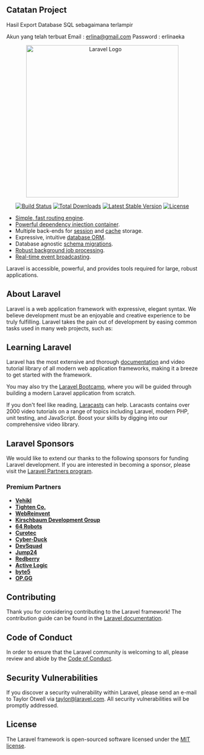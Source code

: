 ## Catatan Project

Hasil Export Database SQL sebagaimana terlampir

Akun yang telah terbuat
Email : erlina@gmail.com
Password : erlinaeka

<p align="center"><a href="https://laravel.com" target="_blank"><img src="https://raw.githubusercontent.com/laravel/art/master/logo-lockup/5%20SVG/2%20CMYK/1%20Full%20Color/laravel-logolockup-cmyk-red.svg" width="400" alt="Laravel Logo"></a></p>

<p align="center">
<a href="https://github.com/laravel/framework/actions"><img src="https://github.com/laravel/framework/workflows/tests/badge.svg" alt="Build Status"></a>
<a href="https://packagist.org/packages/laravel/framework"><img src="https://img.shields.io/packagist/dt/laravel/framework" alt="Total Downloads"></a>
<a href="https://packagist.org/packages/laravel/framework"><img src="https://img.shields.io/packagist/v/laravel/framework" alt="Latest Stable Version"></a>
<a href="https://packagist.org/packages/laravel/framework"><img src="https://img.shields.io/packagist/l/laravel/framework" alt="License"></a>
</p>

-   [Simple, fast routing engine](https://laravel.com/docs/routing).
-   [Powerful dependency injection container](https://laravel.com/docs/container).
-   Multiple back-ends for [session](https://laravel.com/docs/session) and [cache](https://laravel.com/docs/cache) storage.
-   Expressive, intuitive [database ORM](https://laravel.com/docs/eloquent).
-   Database agnostic [schema migrations](https://laravel.com/docs/migrations).
-   [Robust background job processing](https://laravel.com/docs/queues).
-   [Real-time event broadcasting](https://laravel.com/docs/broadcasting).

Laravel is accessible, powerful, and provides tools required for large, robust applications.

## About Laravel

Laravel is a web application framework with expressive, elegant syntax. We believe development must be an enjoyable and creative experience to be truly fulfilling. Laravel takes the pain out of development by easing common tasks used in many web projects, such as:

## Learning Laravel

Laravel has the most extensive and thorough [documentation](https://laravel.com/docs) and video tutorial library of all modern web application frameworks, making it a breeze to get started with the framework.

You may also try the [Laravel Bootcamp](https://bootcamp.laravel.com), where you will be guided through building a modern Laravel application from scratch.

If you don't feel like reading, [Laracasts](https://laracasts.com) can help. Laracasts contains over 2000 video tutorials on a range of topics including Laravel, modern PHP, unit testing, and JavaScript. Boost your skills by digging into our comprehensive video library.

## Laravel Sponsors

We would like to extend our thanks to the following sponsors for funding Laravel development. If you are interested in becoming a sponsor, please visit the [Laravel Partners program](https://partners.laravel.com).

### Premium Partners

-   **[Vehikl](https://vehikl.com/)**
-   **[Tighten Co.](https://tighten.co)**
-   **[WebReinvent](https://webreinvent.com/)**
-   **[Kirschbaum Development Group](https://kirschbaumdevelopment.com)**
-   **[64 Robots](https://64robots.com)**
-   **[Curotec](https://www.curotec.com/services/technologies/laravel/)**
-   **[Cyber-Duck](https://cyber-duck.co.uk)**
-   **[DevSquad](https://devsquad.com/hire-laravel-developers)**
-   **[Jump24](https://jump24.co.uk)**
-   **[Redberry](https://redberry.international/laravel/)**
-   **[Active Logic](https://activelogic.com)**
-   **[byte5](https://byte5.de)**
-   **[OP.GG](https://op.gg)**

## Contributing

Thank you for considering contributing to the Laravel framework! The contribution guide can be found in the [Laravel documentation](https://laravel.com/docs/contributions).

## Code of Conduct

In order to ensure that the Laravel community is welcoming to all, please review and abide by the [Code of Conduct](https://laravel.com/docs/contributions#code-of-conduct).

## Security Vulnerabilities

If you discover a security vulnerability within Laravel, please send an e-mail to Taylor Otwell via [taylor@laravel.com](mailto:taylor@laravel.com). All security vulnerabilities will be promptly addressed.

## License

The Laravel framework is open-sourced software licensed under the [MIT license](https://opensource.org/licenses/MIT).
